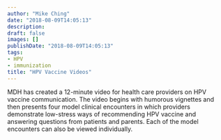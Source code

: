 ```yaml
---
author: "Mike Ching"
date: "2018-08-09T14:05:13"
description: 
draft: false
images: []
publishDate: "2018-08-09T14:05:13"
tags:
- HPV
- immunization
title: "HPV Vaccine Videos"
---
```


MDH has created a 12-minute video for health care providers on HPV vaccine communication. The video begins with humorous vignettes and then presents four model clinical encounters in which providers demonstrate low-stress ways of recommending HPV vaccine and answering questions from patients and parents. Each of the model encounters can also be viewed individually.

